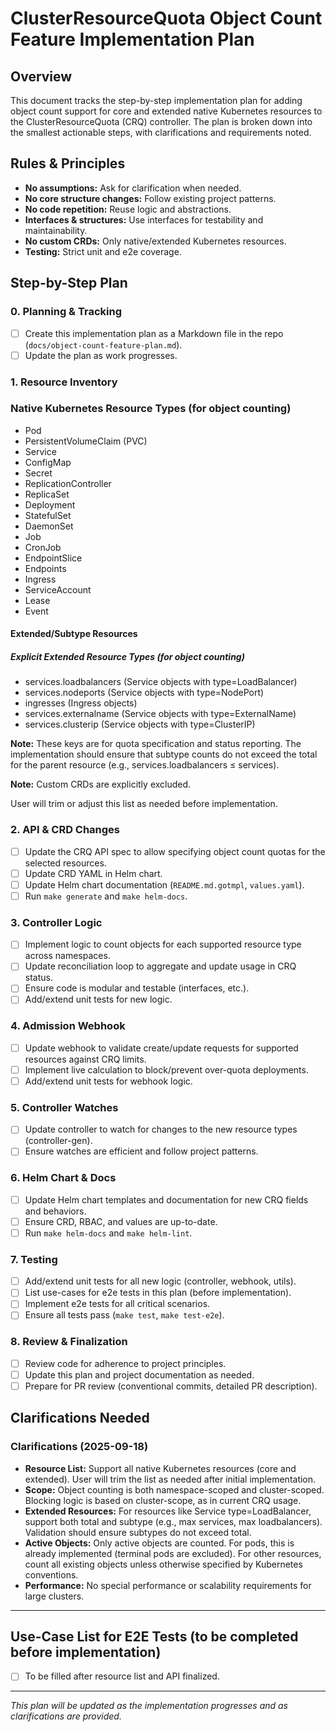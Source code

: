# ClusterResourceQuota Object Count Feature Implementation Plan

## Overview

This document tracks the step-by-step implementation plan for adding object count support for core and extended native Kubernetes resources to the ClusterResourceQuota (CRQ) controller. The plan is broken down into the smallest actionable steps, with clarifications and requirements noted.

## Rules & Principles

- **No assumptions:** Ask for clarification when needed.
- **No core structure changes:** Follow existing project patterns.
- **No code repetition:** Reuse logic and abstractions.
- **Interfaces & structures:** Use interfaces for testability and maintainability.
- **No custom CRDs:** Only native/extended Kubernetes resources.
- **Testing:** Strict unit and e2e coverage.

## Step-by-Step Plan

### 0. Planning & Tracking

- [ ] Create this implementation plan as a Markdown file in the repo (`docs/object-count-feature-plan.md`).
- [ ] Update the plan as work progresses.

### 1. Resource Inventory

### Native Kubernetes Resource Types (for object counting)

- Pod
- PersistentVolumeClaim (PVC)
- Service
- ConfigMap
- Secret
- ReplicationController
- ReplicaSet
- Deployment
- StatefulSet
- DaemonSet
- Job
- CronJob
- EndpointSlice
- Endpoints
- Ingress
- ServiceAccount
- Lease
- Event

#### Extended/Subtype Resources

##### Explicit Extended Resource Types (for object counting)

- services.loadbalancers (Service objects with type=LoadBalancer)
- services.nodeports (Service objects with type=NodePort)
- ingresses (Ingress objects)
- services.externalname (Service objects with type=ExternalName)
- services.clusterip (Service objects with type=ClusterIP)

**Note:** These keys are for quota specification and status reporting. The implementation should ensure that subtype counts do not exceed the total for the parent resource (e.g., services.loadbalancers ≤ services).

**Note:** Custom CRDs are explicitly excluded.

User will trim or adjust this list as needed before implementation.

### 2. API & CRD Changes

- [ ] Update the CRQ API spec to allow specifying object count quotas for the selected resources.
- [ ] Update CRD YAML in Helm chart.
- [ ] Update Helm chart documentation (`README.md.gotmpl`, `values.yaml`).
- [ ] Run `make generate` and `make helm-docs`.

### 3. Controller Logic

- [ ] Implement logic to count objects for each supported resource type across namespaces.
- [ ] Update reconciliation loop to aggregate and update usage in CRQ status.
- [ ] Ensure code is modular and testable (interfaces, etc.).
- [ ] Add/extend unit tests for new logic.

### 4. Admission Webhook

- [ ] Update webhook to validate create/update requests for supported resources against CRQ limits.
- [ ] Implement live calculation to block/prevent over-quota deployments.
- [ ] Add/extend unit tests for webhook logic.

### 5. Controller Watches

- [ ] Update controller to watch for changes to the new resource types (controller-gen).
- [ ] Ensure watches are efficient and follow project patterns.

### 6. Helm Chart & Docs

- [ ] Update Helm chart templates and documentation for new CRQ fields and behaviors.
- [ ] Ensure CRD, RBAC, and values are up-to-date.
- [ ] Run `make helm-docs` and `make helm-lint`.

### 7. Testing

- [ ] Add/extend unit tests for all new logic (controller, webhook, utils).
- [ ] List use-cases for e2e tests in this plan (before implementation).
- [ ] Implement e2e tests for all critical scenarios.
- [ ] Ensure all tests pass (`make test`, `make test-e2e`).

### 8. Review & Finalization

- [ ] Review code for adherence to project principles.
- [ ] Update this plan and project documentation as needed.
- [ ] Prepare for PR review (conventional commits, detailed PR description).

## Clarifications Needed

### Clarifications (2025-09-18)

- **Resource List:** Support all native Kubernetes resources (core and extended). User will trim the list as needed after initial implementation.
- **Scope:** Object counting is both namespace-scoped and cluster-scoped. Blocking logic is based on cluster-scope, as in current CRQ usage.
- **Extended Resources:** For resources like Service type=LoadBalancer, support both total and subtype (e.g., max services, max loadbalancers). Validation should ensure subtypes do not exceed total.
- **Active Objects:** Only active objects are counted. For pods, this is already implemented (terminal pods are excluded). For other resources, count all existing objects unless otherwise specified by Kubernetes conventions.
- **Performance:** No special performance or scalability requirements for large clusters.

---

## Use-Case List for E2E Tests (to be completed before implementation)

- [ ] To be filled after resource list and API finalized.

---
*This plan will be updated as the implementation progresses and as clarifications are provided.*
